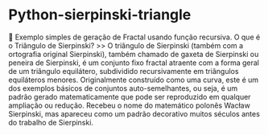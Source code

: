 # Python-sierpinski-triangle
:pig: Exemplo simples de geração de Fractal usando função recursiva. O que é o Triângulo de Sierpinski? >> O triângulo de Sierpinski (também com a ortografia original Sierpinski), também chamado de gaxeta de Sierpinski ou peneira de Sierpinski, é um conjunto fixo fractal atraente com a forma geral de um triângulo equilátero, subdividido recursivamente em triângulos equiláteros menores. Originalmente construído como uma curva, este é um dos exemplos básicos de conjuntos auto-semelhantes, ou seja, é um padrão gerado matematicamente que pode ser reproduzido em qualquer ampliação ou redução. Recebeu o nome do matemático polonês Wacław Sierpinski, mas apareceu como um padrão decorativo muitos séculos antes do trabalho de Sierpinski.
